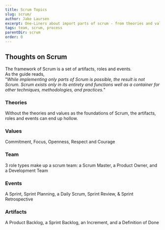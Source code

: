 ```yaml
---
title: Scrum Topics
slug: scrum/
author: Jake Laursen
excerpt: One-Liners about import parts of scrum - from theories and values to artifacts and events
tags: team, scrum, process
parentDir: scrum
order: 0
---
```


## Thoughts on Scrum

The framework of Scrum is a set of artifacts, roles and events.  
As the guide reads,  
"_While implementing only parts of Scrum is possible, the result is not Scrum. Scrum exists only in its entirety and functions well as a container for other techniques, methodologies, and practices._"

### Theories

Without the theories and values as the foundations of Scrum, the artifacts, roles and events can end up hollow.

### Values

Commitment, Focus, Openness, Respect and Courage

### Team

3 role types make up a scrum team: a Scrum Master, a Product Owner, and a Development Team

### Events

A Sprint, Sprint Planning, a Daily Scrum, Sprint Review, & Sprint Retrospective

### Artifacts

A Product Backlog, a Sprint Backlog, an Increment, and a Definition of Done
